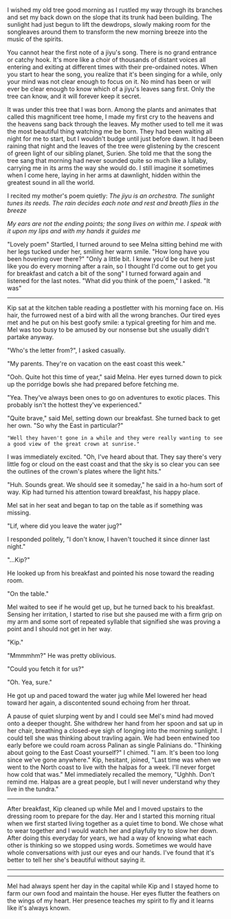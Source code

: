 I wished my old tree good morning as I rustled my way through its branches and set my back down on the slope that its trunk had been building. The sunlight had just begun to lift the dewdrops, slowly making room for the songleaves around them to transform the new morning breeze into the music of the spirits.

You cannot hear the first note of a jiyu's song. There is no grand entrance or catchy hook. It's more like a choir of thousands of distant voices all entering and exiting at different times with their pre-ordained notes. When you start to hear the song, you realize that it's been singing for a while, only your mind was not clear enough to focus on it. No mind has been or will ever be clear enough to know which of a jiyu's leaves sang first. Only the tree can know, and it will forever keep it secret.

It was under this tree that I was born. Among the plants and animates that called this magnificent tree home, I made my first cry to the heavens and the heavens sang back through the leaves. My mother used to tell me it was the most beautiful thing watching me be born. They had been waiting all night for me to start, but I wouldn't budge until just before dawn. It had been raining that night and the leaves of the tree were glistening by the crescent of green light of our sibling planet, Surien. She told me that the song the tree sang that morning had never sounded quite so much like a lullaby, carrying me in its arms the way she would do. I still imagine it sometimes when I come here, laying in her arms at dawnlight, hidden within the greatest sound in all the world.

I recited my mother's poem quietly:
  *The jiyu is an orchestra.*
  *The sunlight tunes its reeds.*
  *The rain decides each note and rest*
  *and breath flies in the breeze*

  *My ears are not the ending points;*
  *the song lives on within me.*
  *I speak with it upon my lips*
  *and with my hands it guides me*

"Lovely poem"
Startled, I turned around to see Melna sitting behind me with her legs tucked under her, smiling her warm smile.
"How long have you been hovering over there?"
"Only a little bit. I knew you'd be out here just like you do every morning after a rain, so I thought I'd come out to get you for breakfast and catch a bit of the song"
I turned forward again and listened for the last notes.
"What did you think of the poem," I asked.
"It was"



*************


Kip sat at the kitchen table reading a postletter with his morning face on. His hair, the furrowed nest of a bird with all the wrong branches. Our tired eyes met and he put on his best goofy smile: a typical greeting for him and me. Mel was too busy to be amused by our nonsense but she usually didn't partake anyway.

   "Who's the letter from?", I asked casually.

   "My parents. They're on vacation on the east coast this week."

   "Ooh. Quite hot this time of year," said Melna. Her eyes turned down to pick up the porridge bowls she had prepared before fetching me.

   "Yea. They've always been ones to go on adventures to exotic places. This probably isn't the hottest they've experienced."

   "Quite brave," said Mel, setting down our breakfast. She turned back to get her own. "So why the East in particular?" 

    "Well they haven't gone in a while and they were really wanting to see a good view of the great crown at sunrise."
   I was immediately excited. "Oh, I've heard about that. They say there's very little fog or cloud on the east coast and that the sky is so clear you can see the outlines of the crown's plates where the light hits."

   "Huh. Sounds great. We should see it someday," he said in a ho-hum sort of way. Kip had turned his attention toward breakfast, his happy place.

   Mel sat in her seat and began to tap on the table as if something was missing. 

   "Lif, where did you leave the water jug?"

   I responded politely, "I don't know, I haven't touched it since dinner last night."

   "...Kip?"

   He looked up from his breakfast and pointed his nose toward the reading room.

   "On the table."

   Mel waited to see if he would get up, but he turned back to his breakfast. Sensing her irritation, I started to rise but she paused me with a firm grip on my arm and some sort of repeated syllable that signified she was proving a point and I should not get in her way.

   "Kip."

   "Mmmmhm?" He was pretty oblivious.

   "Could you fetch it for us?"

   "Oh. Yea, sure."

   He got up and paced toward the water jug while Mel lowered her head toward her again, a discontented sound echoing from her throat.
   
   A pause of quiet slurping went by and I could see Mel's mind had moved onto a deeper thought. She withdrew her hand from her spoon and sat up in her chair, breathing a closed-eye sigh of longing into the morning sunlight. I could tell she was thinking about travling again. We had been entwined too early before we could roam across Palinan as single Palinians do.
   "Thinking about going to the East Coast yourself?" I chimed.
   "I am. It's been too long since we've gone anywhere."
   Kip, hesitant, joined, "Last time was when we went to the North coast to live with the halpas for a week. I'll never forget how cold that was."
   Mel immediately recalled the memory, "Ughhh. Don't remind me. Halpas are a great people, but I will never understand why they live in the tundra."
   
   
   ********

   After breakfast, Kip cleaned up while Mel and I moved upstairs to the dressing room to prepare for the day. Her and I started this morning ritual when we first started living together as a quiet time to bond. We chose what to wear together and I would watch her and playfully try to slow her down. After doing this everyday for years, we had a way of knowing what each other is thinking so we stopped using words. Sometimes we would have whole conversations with just our eyes and our hands. I've found that it's better to tell her she's beautiful without saying it.



   
   ********
   

   
   *********
      
Mel had always spent her day in the capital while Kip and I stayed home to farm our own food and maintain the house. 
Her eyes flutter the feathers on the wings of my heart. Her presence teaches my spirit to fly and it learns like it's always known. 

   
  
